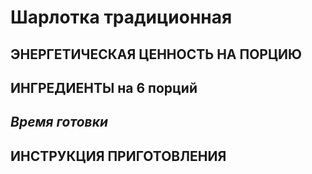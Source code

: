 # **Шарлотка традиционная**

## ЭНЕРГЕТИЧЕСКАЯ ЦЕННОСТЬ НА ПОРЦИЮ



## ИНГРЕДИЕНТЫ на 6 порций



## *Время готовки*



## ИНСТРУКЦИЯ ПРИГОТОВЛЕНИЯ

